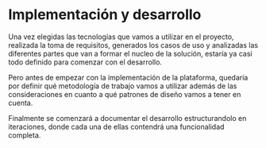 # Implementación y desarrollo

Una vez elegidas las tecnologías que vamos a utilizar en el proyecto, realizada la toma de requisitos, generados los casos de uso y analizadas las diferentes partes que van a formar el nucleo de la solución, estaría ya casi todo definido para comenzar con el desarrollo.

Pero antes de empezar con la implementación de la plataforma, quedaría por definir qué metodología de trabajo vamos a utilizar además de las consideraciones en cuanto a qué patrones de diseño vamos a tener en cuenta.

Finalmente se comenzará a documentar el desarrollo estructurandolo en iteraciones, donde cada una de ellas contendrá una funcionalidad completa.
